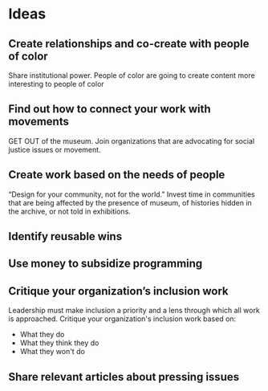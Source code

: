 # Ideas

## Create relationships and co-create with people of color
Share institutional power. People of color are going to create content
more interesting to people of color

## Find out how to connect your work with movements
GET OUT of the museum. Join organizations that are advocating for
social justice issues or movement.

## Create work based on the needs of people
“Design for your community, not for the world.” Invest time in
communities that are being affected by the presence of museum, of
histories hidden in the archive, or not told in exhibitions.

## Identify reusable wins

## Use money to subsidize programming

## Critique your organization’s inclusion work
Leadership must make inclusion a priority and a lens through which all
work is approached. Critique your organization's inclusion work based
on:
- What they do
- What they think they do
- What they won't do

## Share relevant articles about pressing issues
